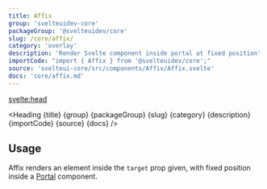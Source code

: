 ```yaml
---
title: Affix
group: 'svelteuidev-core'
packageGroup: '@svelteuidev/core'
slug: /core/affix/
category: 'overlay'
description: 'Render Svelte component inside portal at fixed position'
importCode: "import { Affix } from '@svelteuidev/core';"
source: 'svelteui-core/src/components/Affix/Affix.svelte'
docs: 'core/affix.md'
---
```


<script>
  import { Demo, AffixDemos } from '@svelteuidev/demos';
  import { Heading } from "$lib/components";
  import { base } from '$app/paths';
</script>

<svelte:head>
  <title>{title} - SvelteUI</title>
</svelte:head>

<Heading {title} {group} {packageGroup} {slug} {category} {description} {importCode} {source} {docs} />

## Usage

Affix renders an element inside the `target` prop given, with fixed position inside a [Portal]({base}/core/portal) component.

<Demo demo={AffixDemos.usage} />
